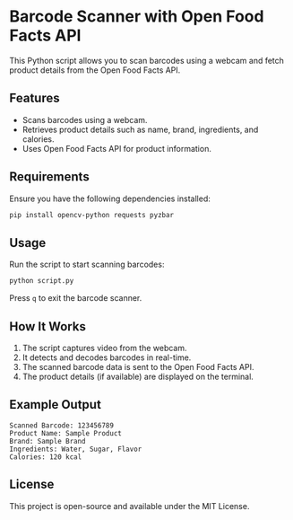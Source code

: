 # Barcode Scanner with Open Food Facts API

This Python script allows you to scan barcodes using a webcam and fetch product details from the Open Food Facts API.

## Features
- Scans barcodes using a webcam.
- Retrieves product details such as name, brand, ingredients, and calories.
- Uses Open Food Facts API for product information.

## Requirements
Ensure you have the following dependencies installed:

```bash
pip install opencv-python requests pyzbar
```

## Usage
Run the script to start scanning barcodes:

```bash
python script.py
```

Press `q` to exit the barcode scanner.

## How It Works
1. The script captures video from the webcam.
2. It detects and decodes barcodes in real-time.
3. The scanned barcode data is sent to the Open Food Facts API.
4. The product details (if available) are displayed on the terminal.

## Example Output
```
Scanned Barcode: 123456789
Product Name: Sample Product
Brand: Sample Brand
Ingredients: Water, Sugar, Flavor
Calories: 120 kcal
```

## License
This project is open-source and available under the MIT License.



